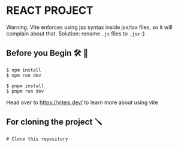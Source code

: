 # REACT PROJECT

Warning: Vite enforces using jsx syntax inside jsx/tsx files, so it will complain about that. Solution: rename `.js` files to `.jsx` :)


## Before you Begin 🛠 🔨

```
$ npm install
$ npm run dev
```

```
$ pnpm install
$ pnpm run dev
```

Head over to https://vitejs.dev/ to learn more about using vite

## For cloning the project 🪛

```
# Clone this repository

```
